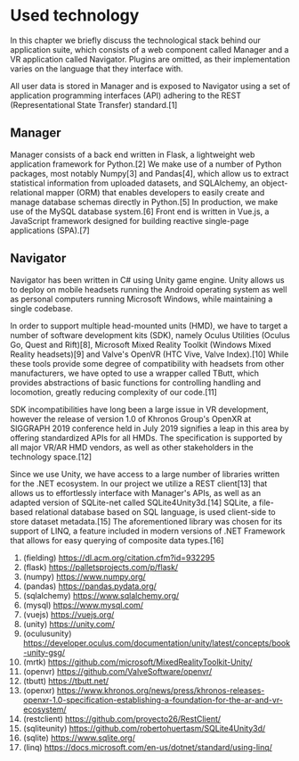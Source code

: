 # Used technology

In this chapter we briefly discuss the technological stack behind our application suite, which consists of a web component called Manager and a VR application called Navigator. Plugins are omitted, as their implementation varies on the language that they interface with.

All user data is stored in Manager and is exposed to Navigator using a set of application programming interfaces (API) adhering to the REST (Representational State Transfer) standard.[1]

## Manager

Manager consists of a back end written in Flask, a lightweight web application framework for Python.[2] We make use of a number of Python packages, most notably Numpy[3] and Pandas[4], which allow us to extract statistical information from uploaded datasets, and SQLAlchemy, an object-relational mapper (ORM) that enables developers to easily create and manage database schemas directly in Python.[5] In production, we make use of the MySQL database system.[6] Front end is written in Vue.js, a JavaScript framework designed for building reactive single-page applications (SPA).[7]

## Navigator

Navigator has been written in C# using Unity game engine. Unity allows us to deploy on mobile headsets running the Android operating system as well as personal computers running Microsoft Windows, while maintaining a single codebase.

In order to support multiple head-mounted units (HMD), we have to target a number of software development kits (SDK), namely Oculus Utilities (Oculus Go, Quest and Rift)[8], Microsoft Mixed Reality Toolkit (Windows Mixed Reality headsets)[9] and Valve's OpenVR (HTC Vive, Valve Index).[10] While these tools provide some degree of compatibility with headsets from other manufacturers, we have opted to use a wrapper called TButt, which provides abstractions of basic functions for controlling handling and locomotion, greatly reducing complexity of our code.[11]

SDK incompatibilities have long been a large issue in VR development, however the release of version 1.0 of Khronos Group's OpenXR at SIGGRAPH 2019 conference held in July 2019 signifies a leap in this area by offering standardized APIs for all HMDs. The specification is supported by all major VR/AR HMD vendors, as well as other stakeholders in the technology space.[12]

Since we use Unity, we have access to a large number of libraries written for the .NET ecosystem. In our project we utilize a REST client[13] that allows us to effortlessly interface with Manager's APIs, as well as an adapted version of SQLite-net called SQLite4Unity3d.[14] SQLite, a file-based relational database based on SQL language, is used client-side to store dataset metadata.[15] The aforementioned library was chosen for its support of LINQ, a feature included in modern versions of .NET Framework that allows for easy querying of composite data types.[16]

1. (fielding) https://dl.acm.org/citation.cfm?id=932295
2. (flask) https://palletsprojects.com/p/flask/
3. (numpy) https://www.numpy.org/
4. (pandas) https://pandas.pydata.org/
5. (sqlalchemy) https://www.sqlalchemy.org/
6. (mysql) https://www.mysql.com/
7. (vuejs) https://vuejs.org/
8. (unity) https://unity.com/
8. (oculusunity) https://developer.oculus.com/documentation/unity/latest/concepts/book-unity-gsg/
9. (mrtk) https://github.com/microsoft/MixedRealityToolkit-Unity/
10. (openvr) https://github.com/ValveSoftware/openvr/
11. (tbutt) https://tbutt.net/
12. (openxr) https://www.khronos.org/news/press/khronos-releases-openxr-1.0-specification-establishing-a-foundation-for-the-ar-and-vr-ecosystem/
13. (restclient) https://github.com/proyecto26/RestClient/
14. (sqliteunity) https://github.com/robertohuertasm/SQLite4Unity3d/
15. (sqlite) https://www.sqlite.org/
16. (linq) https://docs.microsoft.com/en-us/dotnet/standard/using-linq/